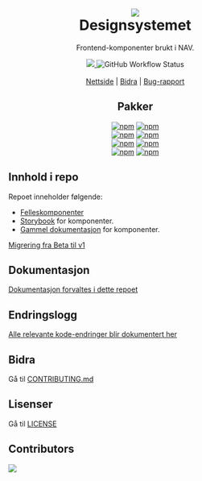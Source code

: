 <h1 align="center">
    <img src="https://avatars.githubusercontent.com/u/11848947?s=200&v=4" />
    <br/>Designsystemet
</h1>

<div align="center">
    <p>
        Frontend-komponenter brukt i NAV.
    </p>
    <div align="center">
      <a href="https://github.com/navikt/Designsystemet/pulls">
          <img src="https://img.shields.io/badge/PRs-welcome-green.svg?color=%23262626"" />
      </a>
        <img alt="GitHub Workflow Status" src="https://img.shields.io/github/workflow/status/navikt/Designsystemet/Build%20-%3E%20Test%20-%3E%20Publish?label=CI%2FCD">
    </div>
    <br/>
    <a href="https://aksel.nav.no">Nettside</a> | <a href="https://github.com/navikt/Designsystemet/blob/master/CONTRIBUTING.md">Bidra</a> | <a href="https://github.com/navikt/Designsystemet/issues">Bug-rapport</a>
<br/>
<h2>Pakker</h2>
<div>
<a href="https://www.npmjs.com/package/@navikt/ds-react"><img alt="npm" src="https://img.shields.io/npm/v/@navikt/ds-react?label=%40navikt%2Fds-react"></a>
<a href="https://www.npmjs.com/package/@navikt/ds-css"><img alt="npm" src="https://img.shields.io/npm/v/@navikt/ds-css?label=%40navikt%2Fds-css"></a>
</div>
<div>
<a href="https://www.npmjs.com/package/@navikt/ds-icons"><img alt="npm" src="https://img.shields.io/npm/v/@navikt/ds-icons?label=%40navikt%2Fds-icons"></a>
<a href="https://www.npmjs.com/package/@navikt/ds-tokens"><img alt="npm" src="https://img.shields.io/npm/v/@navikt/ds-tokens?label=%40navikt%2Fds-tokens"></a>
</div>
<div>
<a href="https://www.npmjs.com/package/@navikt/ds-react-internal"><img alt="npm" src="https://img.shields.io/npm/v/@navikt/ds-react-internal?label=%40navikt%2Fds-react-internal"></a>
<a href="https://www.npmjs.com/package/@navikt/ds-css-internal"><img alt="npm" src="https://img.shields.io/npm/v/@navikt/ds-css-internal?label=%40navikt%2Fds-css-internal"></a>
</div>
<div>
<a href="https://www.npmjs.com/package/@navikt/ds-tailwind"><img alt="npm" src="https://img.shields.io/npm/v/@navikt/ds-tailwind?label=%40navikt%2Fds-tailwind"></a>
<a href="https://www.npmjs.com/package/@navikt/ds-codemod"><img alt="npm" src="https://img.shields.io/npm/v/@navikt/ds-codemod?label=%40navikt%2Fds-codemod"></a>
</div>

</div>

## Innhold i repo

Repoet inneholder følgende:

- [Felleskomponenter](https://github.com/navikt/Designsystemet/tree/master/@navikt/)
- [Storybook](https://master--5f801fb2aea7820022de2936.chromatic.com/) for komponenter.
- [Gammel dokumentasjon](https://old-design-nav.vercel.app) for komponenter.

[Migrering fra Beta til v1](https://aksel.nav.no/designsystem/side/migrering#beta-til-v1)

## Dokumentasjon

[Dokumentasjon forvaltes i dette repoet](https://github.com/navikt/aksel-website)

## Endringslogg

[Alle relevante kode-endringer blir dokumentert her](https://aksel.nav.no/designsystem/side/changelog)

## Bidra

Gå til [CONTRIBUTING.md](https://github.com/navikt/Designsystemet/blob/master/CONTRIBUTING.md)

## Lisenser

Gå til [LICENSE](https://github.com/navikt/Designsystemet/blob/master/LICENCE)

## Contributors

<a href="https://github.com/navikt/Designsystemet/graphs/contributors">
  <img src="https://contrib.rocks/image?repo=navikt/Designsystemet" />
</a>
